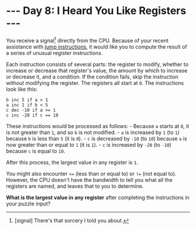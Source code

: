 # --- Day 8: I Heard You Like Registers ---

You receive a signal[^1] directly from the CPU. Because of your recent assistance with [jump instructions](5), it would like you to compute the result of a series of unusual register instructions.

Each instruction consists of several parts: the register to modify, whether to increase or decrease that register's value, the amount by which to increase or decrease it, and a condition. If the condition fails, skip the instruction without modifying the register. The registers all start at `0`. The instructions look like this:
```
b inc 5 if a > 1
a inc 1 if b < 5
c dec -10 if a >= 1
c inc -20 if c == 10
```

These instructions would be processed as follows:
    - Because `a` starts at `0`, it is not greater than `1`, and so `b` is not modified.
    - `a` is increased by `1` (to `1`) because `b` is less than `5` (it is `0`).
    - `c` is decreased by `-10` (to `10`) because `a` is now greater than or equal to `1` (it is `1`).
    - `c` is increased by `-20` (to `-10`) because `c` is equal to `10`.

After this process, the largest value in any register is `1`.

You might also encounter `<=` (less than or equal to) or `!=` (not equal to). However, the CPU doesn't have the bandwidth to tell you what all the registers are named, and leaves that to you to determine.

**What is the largest value in any register** after completing the instructions in your puzzle input?

[^1]: [signal] There's that sorcery I told you about.
